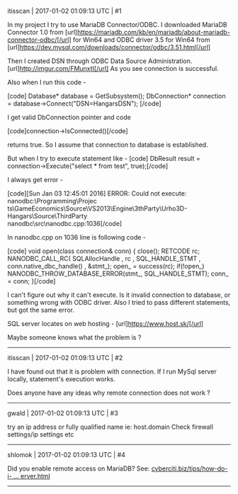 itisscan | 2017-01-02 01:09:13 UTC | #1

In my project I try to use MariaDB Connector/ODBC. I downloaded MariaDB Connector 1.0 from [url]https://mariadb.com/kb/en/mariadb/about-mariadb-connector-odbc/[/url] for Win64 and ODBC driver 3.5 for Win64 from  [url]https://dev.mysql.com/downloads/connector/odbc/3.51.html[/url]

Then  I created DSN through  ODBC Data Source Administration.[url]http://imgur.com/FMunxtI[/url] As you see connection is successful.

Also when I run this code -

[code]
Database* database  = GetSubsystem<Database>();
DbConnection* connection = database->Connect("DSN=HangarsDSN");
[/code]

I get valid DbConnection pointer and code

[code]connection->IsConnected()[/code]

returns true. So I assume that connection to database is established.

But when I try to execute statement like - 
[code]
DbResult result = connection->Execute("select * from test", true);[/code]

I always get error - 

[code][Sun Jan 03 12:45:01 2016] ERROR: Could not execute: nanodbc:\Programming\Projec
ts\GameEconomics\Source\VS2013\Engine\3thParty\Urho3D-Hangars\Source\ThirdParty\
nanodbc\src\nanodbc.cpp:1036[/code]

In nanodbc.cpp on 1036 line is following code - 

[code] void open(class connection& conn)
    {
        close();
        RETCODE rc;
        NANODBC_CALL_RC(
            SQLAllocHandle
            , rc
            , SQL_HANDLE_STMT
            , conn.native_dbc_handle()
            , &stmt_);
        open_ = success(rc);
        if(!open_)
            NANODBC_THROW_DATABASE_ERROR(stmt_, SQL_HANDLE_STMT);
        conn_ = conn;
    }[/code]

I can't figure out why it can't execute. Is it invalid connection to database, or something wrong with ODBC driver. Also I tried to pass different statements, but got the same error.

SQL server locates on web hosting - [url]https://www.host.sk/[/url]

Maybe someone knows what the problem is ?

-------------------------

itisscan | 2017-01-02 01:09:13 UTC | #2

I have found out that it is problem with connection. If I run MySql server locally, statement's execution works. 

Does anyone have any ideas why remote connection does not work ?

-------------------------

gwald | 2017-01-02 01:09:13 UTC | #3

try an ip address or fully qualified name ie: host.domain
Check firewall settings/ip settings etc

-------------------------

shlomok | 2017-01-02 01:09:13 UTC | #4

Did you enable remote access on MariaDB?
See: [cyberciti.biz/tips/how-do-i- ... erver.html](http://www.cyberciti.biz/tips/how-do-i-enable-remote-access-to-mysql-database-server.html)

-------------------------

